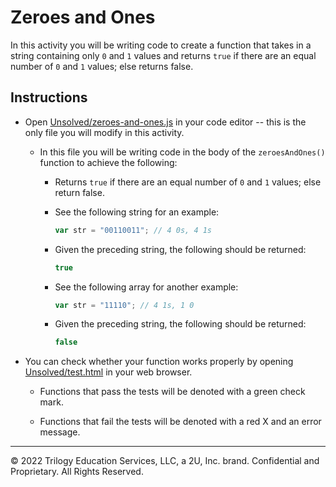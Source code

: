 # Zeroes and Ones

In this activity you will be writing code to create a function that takes in a string containing only `0` and `1` values and returns `true` if there are an equal number of `0` and `1` values; else returns false.

## Instructions

* Open [Unsolved/zeroes-and-ones.js](Unsolved/zeroes-and-ones.js) in your code editor -- this is the only file you will modify in this activity.

  * In this file you will be writing code in the body of the `zeroesAndOnes()` function to achieve the following:

    * Returns `true` if there are an equal number of `0` and `1` values; else return false.

    * See the following string for an example:

      ```js
      var str = "00110011"; // 4 0s, 4 1s
      ```

    * Given the preceding string, the following should be returned:

      ```js
      true
      ```

    * See the following array for another example:

      ```js
      var str = "11110"; // 4 1s, 1 0
      ```

    * Given the preceding string, the following should be returned:

      ```js
      false
      ```

* You can check whether your function works properly by opening [Unsolved/test.html](Unsolved/test.html) in your web browser.

  * Functions that pass the tests will be denoted with a green check mark.

  * Functions that fail the tests will be denoted with a red X and an error message.

---
© 2022 Trilogy Education Services, LLC, a 2U, Inc. brand. Confidential and Proprietary. All Rights Reserved.
